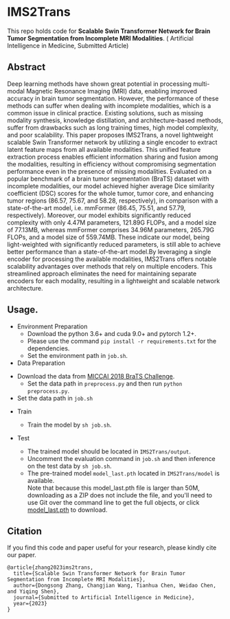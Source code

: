 # IMS2Trans
This repo holds code for **Scalable Swin Transformer Network for Brain Tumor Segmentation from Incomplete MRI Modalities**. ( Artificial Intelligence in Medicine, Submitted Article)



## Abstract

Deep learning methods have shown great potential in processing multi-modal Magnetic Resonance Imaging (MRI) data, enabling improved accuracy in brain tumor segmentation. However, the performance of these methods can suffer when dealing with incomplete modalities, which is a common issue in clinical practice. Existing solutions, such as missing modality synthesis, knowledge distillation, and architecture-based methods, suffer from drawbacks such as long training times, high model complexity, and poor scalability. This paper proposes IMS2Trans, a novel lightweight scalable Swin Transformer network by utilizing a single encoder to extract latent feature maps from all available modalities. This unified feature extraction process enables efficient information sharing and fusion among the modalities, resulting in efficiency without compromising segmentation performance even in the presence of missing modalities. Evaluated on a popular benchmark of a brain tumor segmentation (BraTS) dataset with incomplete modalities, our model achieved higher average Dice similarity coefficient (DSC) scores for the whole tumor, tumor core, and enhancing tumor regions (86.57, 75.67, and 58.28, respectively), in comparison with a state-of-the-art model, i.e. mmFormer (86.45, 75.51, and 57.79, respectively). Moreover, our model exhibits significantly reduced complexity with only 4.47M parameters, 121.89G FLOPs, and a model size of 77.13MB, whereas mmFormer comprises 34.96M parameters, 265.79G FLOPs, and a model size of 559.74MB. These indicate our model, being light-weighted with significantly reduced parameters, is still able to achieve better performance than a state-of-the-art model.By leveraging a single encoder for processing the available modalities, IMS2Trans offers notable scalability advantages over methods that rely on multiple encoders. This streamlined approach eliminates the need for maintaining separate encoders for each modality, resulting in a lightweight and scalable network architecture. 


## Usage. 

* Environment Preparation
  * Download the python 3.6+ and cuda 9.0+ and pytorch 1.2+.
  * Please use the command `pip install -r requirements.txt` for the dependencies.
  * Set the environment path in `job.sh`.
* Data Preparation
- Download the data from [MICCAI 2018 BraTS Challenge](https://www.med.upenn.edu/sbia/brats2018/data.html).
  - Set the data path in `preprocess.py` and then run `python preprocess.py`.
- Set the data path in `job.sh`
* Train

  - Train the model by `sh job.sh`. 

* Test
  * The trained model should be located in `IMS2Trans/output`. 
  * Uncomment the evaluation command in  `job.sh` and then inference on the test data by `sh job.sh`.
  * The pre-trained model `model_last.pth` located in `IMS2Trans/model` is available.\
    Note that because this model_last.pth file is larger than 50M, downloading as a ZIP does not include the file, and you'll need to use Git over the command line to get the full objects, or click [model_last.pth](https://github.com/hudscomdz/IMS2Trans/raw/main/model/model_last.pth) to download.

## Citation

If you find this code and paper useful for your research, please kindly cite our paper.

```
@article{zhang2023ims2trans,
  title={Scalable Swin Transformer Network for Brain Tumor Segmentation from Incomplete MRI Modalities},
  author={Dongsong Zhang, Changjian Wang, Tianhua Chen, Weidao Chen,
and Yiqing Shen},
  journal={Submitted to Artificial Intelligence in Medicine},
  year={2023}
}
```



